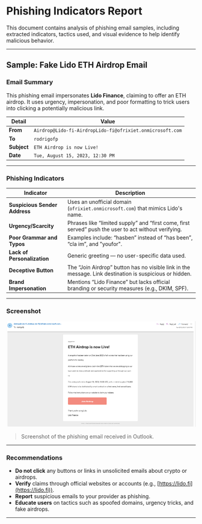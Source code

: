 # Phishing Indicators Report

This document contains analysis of phishing email samples, including extracted indicators, tactics used, and visual evidence to help identify malicious behavior.

---

##  Sample: Fake Lido ETH Airdrop Email

### Email Summary

This phishing email impersonates **Lido Finance**, claiming to offer an ETH airdrop. It uses urgency, impersonation, and poor formatting to trick users into clicking a potentially malicious link.

| Detail        | Value |
|---------------|-------|
| **From**      | `Airdrop@Lido-fi-AirdropLido-fi@ofrixiet.onmicrosoft.com` |
| **To**        | `rodrigofp` |
| **Subject**   | `ETH Airdrop is now Live!` |
| **Date**      | `Tue, August 15, 2023, 12:30 PM` |

---

###  Phishing Indicators

| Indicator | Description |
|----------|-------------|
| **Suspicious Sender Address** | Uses an unofficial domain (`ofrixiet.onmicrosoft.com`) that mimics Lido's name. |
| **Urgency/Scarcity** | Phrases like “limited supply” and “first come, first served” push the user to act without verifying. |
| **Poor Grammar and Typos** | Examples include: “hasben” instead of “has been”, “cla im”, and "youfor". |
| **Lack of Personalization** | Generic greeting — no user-specific data used. |
| **Deceptive Button** | The “Join Airdrop” button has no visible link in the message. Link destination is suspicious or hidden. |
| **Brand Impersonation** | Mentions “Lido Finance” but lacks official branding or security measures (e.g., DKIM, SPF). |

---

###  Screenshot

![Fake Lido ETH Airdrop Email](screenshots/phishing_sample_outlook.png)

> Screenshot of the phishing email received in Outlook.

---

###  Recommendations

- **Do not click** any buttons or links in unsolicited emails about crypto or airdrops.
- **Verify** claims through official websites or accounts (e.g., [https://lido.fi](https://lido.fi)).
- **Report** suspicious emails to your provider as phishing.
- **Educate users** on tactics such as spoofed domains, urgency tricks, and fake airdrops.

---

